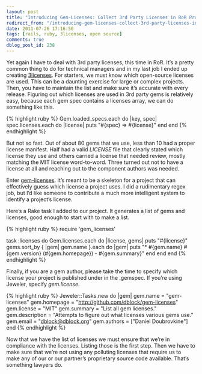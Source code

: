 ```yaml
---
layout: post
title: "Introducing Gem-Licenses: Collect 3rd Party Licenses in RoR Projects"
redirect_from: "/introducing-gem-licenses-collect-3rd-party-licenses-in-ror-projects/"
date: 2011-07-26 17:16:50
tags: [rails, ruby, 3licenses, open source]
comments: true
dblog_post_id: 238
---
```

Yet again I have to deal with 3rd party licenses, this time in RoR. It’s a pretty common thing to do for technical managers and in my last job I ended up creating [3licenses](https://github.com/dblock/3licenses/). For starters, we must know which open-source licenses are used. This can be a daunting exercise for large or complex projects. Then, you have to maintain the list and make sure it’s accurate with every release. Figuring out which licenses are used in 3rd party gems is relatively easy, because each gem spec contains a licenses array, we can do something like this.

{% highlight ruby %}
Gem.loaded_specs.each do |key, spec|
    spec.licenses.each do |license|
        puts "#{spec} => #{license}"
    end
end
{% endhighlight %}

But not so fast. Out of about 80 gems that we use, less than 10 had a proper license manifest. Half had a valid _LICENSE_ file that clearly stated which license they use and others carried a license that needed review, mostly matching the MIT license word-to-word. Three turned out not to have a license at all and reaching out to the component authors was needed.

Enter [gem-licenses](https://github.com/dblock/gem-licenses). It’s meant to be a skeleton for a project that can effectively guess which license a project uses. I did a rudimentary regex job, but I’d like someone to contribute a much more intelligent system to identify a project’s license.

Here’s a Rake task I added to our project. It generates a list of gems and licenses, good enough to start with to make a list.

{% highlight ruby %}
require 'gem_licenses'

task :licenses do
  Gem.licenses.each do |license, gems|
    puts "#{license}"
    gems.sort_by { |gem| gem.name }.each do |gem|
      puts "\* #{gem.name} #{gem.version} (#{gem.homepage}) - #{gem.summary}"
    end
  end
end
{% endhighlight %}

Finally, if you are a gem author, please take the time  to specify which license your project is published under in the .gemspec. If you’re using Jeweler, specify _gem.license_.

{% highlight ruby %}
Jeweler::Tasks.new do |gem|
  gem.name = "gem-licenses"
  gem.homepage = "http://github.com/dblock/gem-licenses"
  gem.license = "MIT"
  gem.summary = "List all gem licenses."
  gem.description = "Attempts to figure out what licenses various gems use."
  gem.email = "dblock@dblock.org"
  gem.authors = ["Daniel Doubrovkine"]
end
{% endhighlight %}

Now that we have the list of licenses we must ensure that we’re in compliance with the licenses. Listing those is the first step. Then we have to make sure that we’re not using any polluting licenses that require us to make any of our or our partner’s proprietary source code available. That’s something lawyers do.
